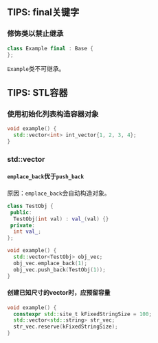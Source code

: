 ## TIPS: final关键字
### 修饰类以禁止继承
```cpp
class Example final : Base {
};
```
`Example`类不可继承。

## TIPS: STL容器
### 使用初始化列表构造容器对象
```cpp
void example() {
  std::vector<int> int_vector{1, 2, 3, 4};
}
```

### std::vector
#### `emplace_back`优于`push_back`
原因：`emplace_back`会自动构造对象。
```cpp
class TestObj {
 public:
  TestObj(int val) : val_(val) {}
 private:
  int val_;
};

void example() {
  std::vector<TestObj> obj_vec;
  obj_vec.emplace_back(1);
  obj_vec.push_back(TestObj(1));
}
```

#### 创建已知尺寸的vector时，应预留容量
```cpp
void example() {
  constexpr std::site_t kFixedStringSize = 100;
  std::vector<std::string> str_vec;
  str_vec.reserve(kFixedStringSize);
}
```
